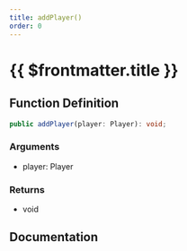 ```yaml
---
title: addPlayer()
order: 0
---
```


# {{ $frontmatter.title }}

<!--@include: ./addPlayer_partial_header.md-->

## Function Definition

```ts
public addPlayer(player: Player): void;
```

### Arguments

* player: Player

### Returns

* void

## Documentation

<!--@include: ./addPlayer_partial_footer.md-->
